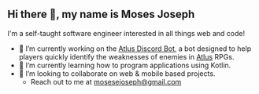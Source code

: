 ## Hi there 👋, my name is Moses Joseph 

I'm a self-taught software engineer interested in all things web and code!

- 🔭 I’m currently working on the [Atlus Discord Bot](https://github.com/Mos-Jos/Atlus-Discord-Bot), a bot designed to help players quickly identify the weaknesses of enemies in [Atlus](https://atlus.com/) RPGs.
- 🌱 I’m currently learning how to program applications using Kotlin.
- 👯 I’m looking to collaborate on web & mobile based projects.
  - Reach out to me at mosesejoseph@gmail.com

<!--
**Mos-Jos/mos-jos** is a ✨ _special_ ✨ repository because its `README.md` (this file) appears on your GitHub profile.

Here are some ideas to get you started:

- 🔭 I’m currently working on ...
- 🌱 I’m currently learning ...
- 👯 I’m looking to collaborate on ...
- 🤔 I’m looking for help with ...
- 💬 Ask me about ...
- 📫 How to reach me: ...
- 😄 Pronouns: ...
- ⚡ Fun fact: ...
-->
